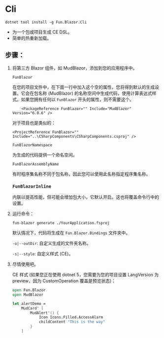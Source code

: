 # Cli

```
dotnet tool install -g Fun.Blazor.Cli
```

- 为一个包或项目生成 CE DSL。
- 简单的热重新加载。

## 步骤：

1. 将第三方 Blazor 组件，如 MudBlazor，添加到您的应用程序中。

    `FunBlazor`
    
    在您的项目文件中，在下面一行中加入这个空的属性，您将得到默认的生成设置。它会在包名称 (MudBlazor) 的名称空间中生成代码，使用计算表达式样式。如果您拥有任何以 `FunBlazor` 开头的属性，则不需要这个。

    ```
        <PackageReference FunBlazor="" Include="MudBlazor" Version="6.0.6" />
    ```

    对于项目也是类似的：

    ```
    <ProjectReference FunBlazor="" Include="..\CSharpComponents\CSharpComponents.csproj" />
    ```
    
    `FunBlazorNamespace`
    
    为生成的代码提供一个命名空间。

    `FunBlazorAssemblyName`
    
    有时程序集名称不同于包名称，因此您可以使用此名称指定程序集名称。

    ### `FunBlazorInline`
    
    内联以提高性能，但可能会增加包大小，它默认开启。这也将覆盖命令行中的设置。

2. 运行命令：

    ```
    fun-blazor generate ./YourApplication.fsproj
    ```

    默认情况下，代码将生成在 `Fun.Blazor.Bindings` 文件夹中。

    `-o|--outDir`: 自定义生成的文件夹名称。

    `-s|--style`: 自定义样式 (CE)。


3. 尽情使用吧。

    CE 样式 (如果您正在使用 dotnet 5，您需要为您的项目设置 LangVersion 为 preview，因为 CustomOperation 覆盖是预览状态)：

    ```fsharp
    open Fun.Blazor
    open MudBlazor

    let alertDemo =
        MudCard' [
            MudAlert'() {
                Icon Icons.Filled.AccessAlarm
                childContent "This is the way"
            }
        ]
    ```